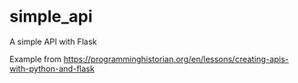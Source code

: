 # simple_api
A simple API with Flask

Example from https://programminghistorian.org/en/lessons/creating-apis-with-python-and-flask
